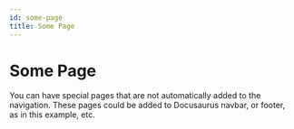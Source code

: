 ```yaml
---
id: some-page
title: Some Page
---
```


# Some Page

You can have special pages that are not automatically added to the navigation. These pages could be added to Docusaurus navbar, or footer, as in this example, etc.